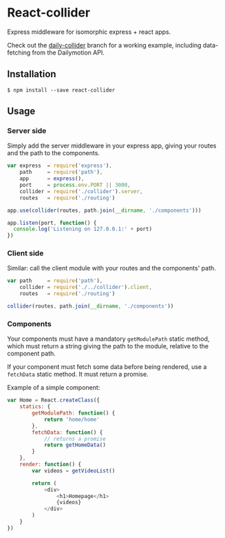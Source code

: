 # React-collider

Express middleware for isomorphic express + react apps.

Check out the [daily-collider](https://github.com/Youpinadi/react-collider/tree/daily-collider) branch for a working example, including data-fetching from the Dailymotion API.

## Installation

    $ npm install --save react-collider

## Usage

### Server side

Simply add the server middleware in your express app, giving your routes and the path to the components.

```javascript
var express  = require('express'),
    path     = require('path'),
    app      = express(),
    port     = process.env.PORT || 3000,
    collider = require('./collider').server,
    routes   = require('./routing')

app.use(collider(routes, path.join(__dirname, './components')))

app.listen(port, function() {
  console.log('Listening on 127.0.0.1:' + port)
})
```

### Client side

Similar: call the client module with your routes and the components' path.

```javascript
var path     = require('path'),
    collider = require('./../collider').client,
    routes   = require('./routing')

collider(routes, path.join(__dirname, './components'))
```

### Components

Your components must have a mandatory `getModulePath` static method, which must return a string giving the path to the module, relative to the component path.

If your component must fetch some data before being rendered, use a `fetchData` static method. It must return a promise.

Example of a simple component:

```javascript
var Home = React.createClass({
    statics: {
        getModulePath: function() {
            return 'home/home'
        },
        fetchData: function() {
            // returns a promise
            return getHomeData()
        }
    },
    render: function() {
        var videos = getVideoList()

        return (
            <div>
                <h1>Homepage</h1>
                {videos}
            </div>
        )
    }
})
```
